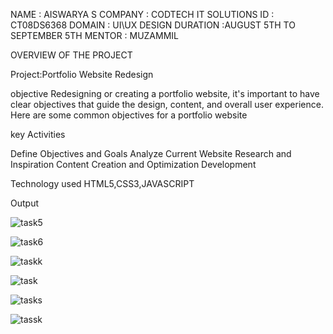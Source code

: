 NAME : AISWARYA S
COMPANY : CODTECH IT SOLUTIONS 
ID : CT08DS6368
DOMAIN : UI\UX DESIGN
DURATION :AUGUST 5TH TO SEPTEMBER 5TH
MENTOR : MUZAMMIL

OVERVIEW OF THE PROJECT 

Project:Portfolio Website Redesign 

objective 
Redesigning or creating a portfolio website, it's important to have clear objectives that guide the design, content, and overall user experience. Here are some common objectives for a portfolio website

key Activities 

Define Objectives and Goals
Analyze Current Website
Research and Inspiration
Content Creation and Optimization
Development

Technology used 
HTML5,CSS3,JAVASCRIPT


Output 

![task5](https://github.com/user-attachments/assets/3ba4478c-8c87-450e-89cb-97b064c6f7c6)


![task6](https://github.com/user-attachments/assets/fb5ec391-7fb2-4021-8811-975721f0ff59)


![taskk](https://github.com/user-attachments/assets/9f3cf781-7624-456f-a7a5-300c2913b15b)

![task](https://github.com/user-attachments/assets/10270b0d-002c-4827-8c38-1cf5fcc3123d)

![tasks](https://github.com/user-attachments/assets/69882539-0b44-49d8-86ea-1667f53d8fd8)

![tassk](https://github.com/user-attachments/assets/e42f17a7-e954-4865-93b4-4c3981900c9a)



